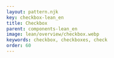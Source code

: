 ```yaml
---
layout: pattern.njk
key: checkbox-lean_en
title: Checkbox
parent: components-lean_en
image: lean/overview/checkbox.webp
keywords: checkbox, checkboxes, check
order: 60
---
```

